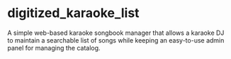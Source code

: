 # digitized_karaoke_list
A simple web-based karaoke songbook manager that allows a karaoke DJ to maintain a searchable list of songs while keeping an easy-to-use admin panel for managing the catalog.

